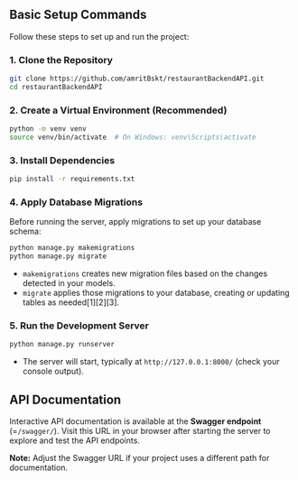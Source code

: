 ## Basic Setup Commands

Follow these steps to set up and run the project:

### 1. Clone the Repository

```bash
git clone https://github.com/amritBskt/restaurantBackendAPI.git
cd restaurantBackendAPI
```

### 2. Create a Virtual Environment (Recommended)

```bash
python -m venv venv
source venv/bin/activate  # On Windows: venv\Scripts\activate
```

### 3. Install Dependencies

```bash
pip install -r requirements.txt
```

### 4. Apply Database Migrations

Before running the server, apply migrations to set up your database schema:

```bash
python manage.py makemigrations
python manage.py migrate
```
- `makemigrations` creates new migration files based on the changes detected in your models.
- `migrate` applies those migrations to your database, creating or updating tables as needed[1][2][3].

### 5. Run the Development Server

```bash
python manage.py runserver
```
- The server will start, typically at `http://127.0.0.1:8000/` (check your console output).

## API Documentation

Interactive API documentation is available at the **Swagger endpoint** (=`/swagger/`). Visit this URL in your browser after starting the server to explore and test the API endpoints.

**Note:** Adjust the Swagger URL if your project uses a different path for documentation.
